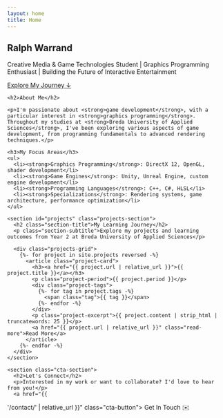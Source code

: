 ```yaml
---
layout: home
title: Home
---
```


<section class="hero-section">
  <div class="wrapper">
    <div class="hero-content">
      <h1 class="hero-title">Ralph Warrand</h1>
      <p class="hero-subtitle">Creative Media & Game Technologies Student | Graphics Programming Enthusiast | Building the Future of Interactive Entertainment</p>
      <a href="#projects" class="hero-cta">
        <span>Explore My Journey</span>
        <span>↓</span>
      </a>
    </div>
  </div>
</section>

<div class="page-content">
  <div class="wrapper">
    
    <h2>About Me</h2>

    <p>I'm passionate about <strong>game development</strong>, with a particular interest in <strong>graphics programming</strong>. Throughout my studies at <strong>Breda University of Applied Sciences</strong>, I've been exploring various aspects of game development, from programming fundamentals to advanced rendering techniques.</p>

    <h3>My Focus Areas</h3>
    <ul>
      <li><strong>Graphics Programming</strong>: DirectX 12, OpenGL, shader development</li>
      <li><strong>Game Engines</strong>: Unity, Unreal Engine, custom engine development</li>
      <li><strong>Programming Languages</strong>: C++, C#, HLSL</li>
      <li><strong>Specializations</strong>: Rendering systems, game architecture, performance optimization</li>
    </ul>

    <section id="projects" class="projects-section">
      <h2 class="section-title">My Learning Journey</h2>
      <p class="section-subtitle">Explore my projects and learning outcomes from Year 2 at Breda University of Applied Sciences</p>
      
      <div class="projects-grid">
        {%- for project in site.projects reversed -%}
          <article class="project-card">
            <h3><a href="{{ project.url | relative_url }}">{{ project.title }}</a></h3>
            <p class="project-period">{{ project.period }}</p>
            <div class="project-tags">
              {%- for tag in project.tags -%}
                <span class="tag">{{ tag }}</span>
              {%- endfor -%}
            </div>
            <p class="project-excerpt">{{ project.content | strip_html | truncatewords: 25 }}</p>
            <a href="{{ project.url | relative_url }}" class="read-more">Read More</a>
          </article>
        {%- endfor -%}
      </div>
    </section>

    <section class="cta-section">
      <h2>Let's Connect</h2>
      <p>Interested in my work or want to collaborate? I'd love to hear from you!</p>
      <a href="{{ 
'/contact/' | relative_url }}" class="cta-button">
        <span>Get In Touch</span>
        <span>✉️</span>
      </a>
    </section>

  </div>
</div>

